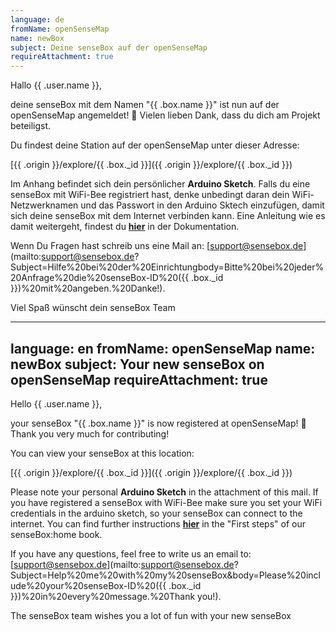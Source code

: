 ```yaml
---
language: de
fromName: openSenseMap
name: newBox
subject: Deine senseBox auf der openSenseMap
requireAttachment: true
---
```


Hallo {{ .user.name }},

deine senseBox mit dem Namen "{{ .box.name }}" ist nun auf der openSenseMap angemeldet! 🎉 Vielen lieben Dank, dass du dich am Projekt beteiligst.

Du findest deine Station auf der openSenseMap unter dieser Adresse:

[{{ .origin }}/explore/{{ .box._id }}]({{ .origin }}/explore/{{ .box._id }})

Im Anhang befindet sich dein persönlicher **Arduino Sketch**. Falls du eine senseBox mit WiFi-Bee registriert hast, denke unbedingt daran dein WiFi-Netzwerknamen und das Passwort in den Arduino Sktech einzufügen, damit sich deine senseBox mit dem Internet verbinden kann. Eine Anleitung wie es damit weitergeht, findest du [**hier**](https://docs.sensebox.de/sensebox-home/home-schritt-1) in der Dokumentation.

Wenn Du Fragen hast schreib uns eine Mail an: [support@sensebox.de](mailto:support@sensebox.de?Subject=Hilfe%20bei%20der%20Einrichtungbody=Bitte%20bei%20jeder%20Anfrage%20die%20senseBox-ID%20({{ .box._id }})%20mit%20angeben.%20Danke!).

Viel Spaß wünscht dein senseBox Team

---
language: en
fromName: openSenseMap
name: newBox
subject: Your new senseBox on openSenseMap
requireAttachment: true
---

Hello {{ .user.name }},

your senseBox "{{ .box.name }}" is now registered at openSenseMap! 🎉 Thank you very much for contributing!

You can view your senseBox at this location:

[{{ .origin }}/explore/{{ .box._id }}]({{ .origin }}/explore/{{ .box._id }})

Please note your personal **Arduino Sketch** in the attachment of this mail. If you have registered a senseBox with WiFi-Bee make sure you set your WiFi credentials in the arduino sketch, so your senseBox can connect to the internet. You can find further instructions [**hier**](https://en.docs.sensebox.de/sensebox-home/home-schritt-1) in the "First steps" of our senseBox:home book.

If you have any questions, feel free to write us an email to: [support@sensebox.de](mailto:support@sensebox.de?Subject=Help%20me%20with%20my%20senseBox&body=Please%20include%20your%20senseBox-ID%20({{ .box._id }})%20in%20every%20message.%20Thank you!).

The senseBox team wishes you a lot of fun with your new senseBox
